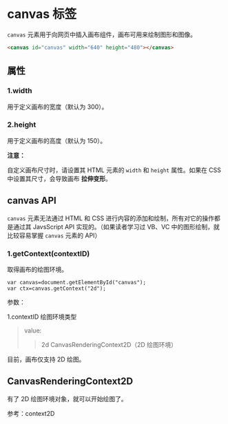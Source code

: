 canvas 标签
====

`canvas` 元素用于向网页中插入画布组件，画布可用来绘制图形和图像。

```html
<canvas id="canvas" width="640" height="480"></canvas>
```

属性
----

### 1.width

用于定义画布的宽度（默认为 300）。

### 2.height

用于定义画布的高度（默认为 150）。

__注意：__

自定义画布尺寸时，请设置其 HTML 元素的 `width` 和 `height` 属性。如果在 CSS 中设置其尺寸，会导致画布 __拉伸变形__。

canvas API
----

`canvas` 元素无法通过 HTML 和 CSS 进行内容的添加和绘制，所有对它的操作都是通过其 JavsScript API 实现的。（如果读者学习过 VB、VC 中的图形绘制，就比较容易掌握 `canvas` 元素的 API）

### 1.getContext(contextID)

取得画布的绘图环境。

	var canvas=document.getElementById("canvas");
	var ctx=canvas.getContext("2d");

参数：

1.contextID 绘图环境类型  
>value:  
>>2d CanvasRenderingContext2D（2D 绘图环境）

目前，画布仅支持 2D 绘图。

CanvasRenderingContext2D
----

有了 2D 绘图环境对象，就可以开始绘图了。

参考：context2D
